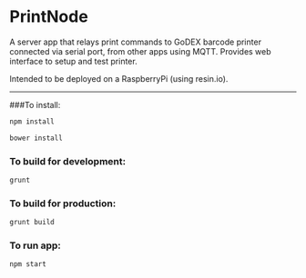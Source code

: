 # PrintNode

A server app that relays print commands to GoDEX barcode printer connected via serial port, from other apps using MQTT. Provides web interface to setup and test printer.

Intended to be deployed on a RaspberryPi (using resin.io).

---

###To install:
```sh
npm install

bower install
```

### To build for development:
```sh
grunt
```

### To build for production:
```sh
grunt build
```

### To run app:
```sh
npm start
```